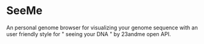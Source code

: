 SeeMe
=====

An personal genome browser for visualizing your genome sequence with an user friendly style for " seeing your DNA "  by 23andme open API.
